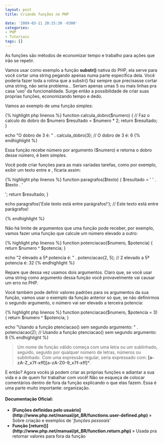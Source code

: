 ```yaml
---
layout: post
title: Criando funções no PHP

date: '2009-03-11 20:15:30 -0300'
categories:
- PHP
- Tutoriais
tags: []
---
```

As funções são métodos de economizar tempo e trabalho para ações que irão se repetir.

Vamos usar como exemplo a função <strong>substr()</strong> nativa do PHP, ela serve para você cortar uma string pegando apenas numa parte específica dela. Você poderia fazer toda a rotina que a substr() faz sempre que precisasse cortar uma string, não seria problema... Seriam apenas umas 5 ou mais linhas pra casa 'uso' da funcionalidade. Surge então a possibilidade de criar suas proprias funções, economizando tempo e dedo.

Vamos ao exemplo de uma função simples:


{% highlight php linenos %}
function calcula_dobro($numero) {
    // Faz o calculo do dobro do $numero
    $resultado = $numero * 2;
    return $resultado;
}

echo "O dobro de 3 é: " . calcula_dobro(3);
// O dobro de 3 é: 6
{% endhighlight %}

Essa função recebe número por argumento ($numero) e retorna o dobro desse número, é bem simples.

Você pode criar funções para as mais variadas tarefas, como por exemplo, exibir um texto entre  e
, ficaria assim:


{% highlight php linenos %}
function paragrafos($texto) {
    $resultado = '
' . $texto . '

';
    return $resultado;
}

echo paragrafos('Este texto está entre parágrafos!');
//
Este texto está entre parágrafos!

{% endhighlight %}

Não há limite de argumentos que uma função pode receber, por exemplo, vamos fazer uma função que calcule um número elevado a outro:


{% highlight php linenos %}
function potenciacao($numero, $potencia) {
    return $numero ^ $potencia;
}

echo "2 elevado a 5ª potencia é: " . potenciacao(2, 5);
// 2 elevado a 5ª potencia é: 32
{% endhighlight %}

Repare que dessa vez usamos dois argumentos. Claro que, se você usar uma string como argumento dessa função você provavelmente vai causar um erro no PHP.

Você também pode definir valores padrões para os argumentos da sua função, vamos usar o exemplo da função anterior só que, se não definirmos o segundo argumento, o número vai ser elevado a terceira potencia:


{% highlight php linenos %}
function potenciacao($numero, $potencia = 3) {
    return $numero ^ $potencia;
}

echo "Usando a função ptenciacao() sem segundo argumento: " . potenciacao(2);
// Usando a função ptenciacao() sem segundo argumento: 8
{% endhighlight %}

<blockquote>Um nome de função válido começa com uma letra ou um sublinhado, seguido, seguido por qualquer número de letras, números ou sublinhado. Com uma expressão regular, seria expressado com: <strong>[a-zA-Z_x7f-xff][a-zA-Z0-9_x7f-xff]*</strong>.
</blockquote>
E então? Agora vocês já podem criar as próprias funções e adiantar a sua vida e a de quem for trabalhar com você! Não se esqueça de colocar comentários dentro de fora da função explicando o que elas fazem. Essa é uma parte muito importante: organização.

<h4>Documentação Oficial:</h4>
<ul>
<li><strong>[Funções definidas pelo usuário](http://www.php.net/manual/pt_BR/functions.user-defined.php)</strong> » Sobre criação e exemplos de '<em>funções pessoais</em>'</li>
<li><strong>Função [return()](http://www.php.net/manual/pt_BR/function.return.php)</strong> » Usada pra retornar valores para fora da função</li>
</ul>
